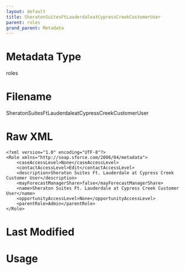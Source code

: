 ```yaml
---
layout: default
title: SheratonSuitesFtLauderdaleatCypressCreekCustomerUser
parent: roles
grand_parent: Metadata
---
```

# Metadata Type
roles


# Filename 
SheratonSuitesFtLauderdaleatCypressCreekCustomerUser


# Raw XML
```
<?xml version="1.0" encoding="UTF-8"?>
<Role xmlns="http://soap.sforce.com/2006/04/metadata">
    <caseAccessLevel>None</caseAccessLevel>
    <contactAccessLevel>Edit</contactAccessLevel>
    <description>Sheraton Suites Ft. Lauderdale at Cypress Creek Customer User</description>
    <mayForecastManagerShare>false</mayForecastManagerShare>
    <name>Sheraton Suites Ft. Lauderdale at Cypress Creek Customer User</name>
    <opportunityAccessLevel>None</opportunityAccessLevel>
    <parentRole>Admin</parentRole>
</Role>
```


# Last Modified


# Usage

